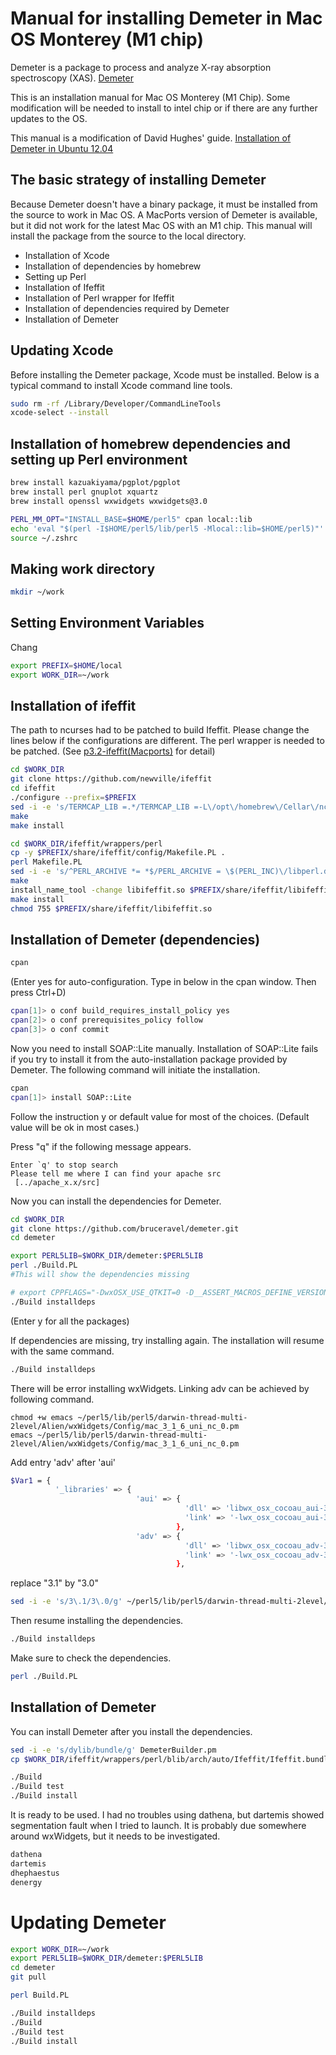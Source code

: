 # Manual for installing Demeter in Mac OS Monterey (M1 chip)
Demeter is a package to process and analyze X-ray absorption spectroscopy (XAS). 
[Demeter](https://github.com/bruceravel/demeter)

This is an installation manual for Mac OS Monterey (M1 Chip). Some modification will be needed to install to intel chip or if there are any further updates to the OS.

This manual is a modification of David Hughes' guide. 
[Installation of Demeter in Ubuntu 12.04](http://bruceravel.github.io/demeter/documents/SinglePage/demeter_nonroot.html)

## The basic strategy of installing Demeter
Because Demeter doesn't have a binary package, it must be installed from the source to work in Mac OS. A MacPorts version of Demeter is available, but it did not work for the latest Mac OS with an M1 chip. This manual will install the package from the source to the local directory.

- Installation of Xcode
-	Installation of dependencies by homebrew
-	Setting up Perl
-	Installation of Ifeffit
-	Installation of Perl wrapper for Ifeffit
-	Installation of dependencies required by Demeter
-	Installation of Demeter

## Updating Xcode
Before installing the Demeter package, Xcode must be installed. Below is a typical command to install Xcode command line tools.

```bash
sudo rm -rf /Library/Developer/CommandLineTools
xcode-select --install
```

## Installation of homebrew dependencies and setting up Perl environment
```bash
brew install kazuakiyama/pgplot/pgplot
brew install perl gnuplot xquartz
brew install openssl wxwidgets wxwidgets@3.0

PERL_MM_OPT="INSTALL_BASE=$HOME/perl5" cpan local::lib
echo 'eval "$(perl -I$HOME/perl5/lib/perl5 -Mlocal::lib=$HOME/perl5)"' >> ~/.zshrc
source ~/.zshrc
```

## Making work directory
```bash
mkdir ~/work
```

## Setting Environment Variables
Chang
```bash
export PREFIX=$HOME/local
export WORK_DIR=~/work
```

## Installation of ifeffit
The path to ncurses had to be patched to build Ifeffit. Please change the lines below if the configurations are different.
The perl wrapper is needed to be patched. (See
[p3.2-ifeffit(Macports)](https://github.com/macports/macports-ports/blob/master/perl/p5-ifeffit/Portfile) for detail)
```bash
cd $WORK_DIR
git clone https://github.com/newville/ifeffit
cd ifeffit
./configure --prefix=$PREFIX
sed -i -e 's/TERMCAP_LIB =.*/TERMCAP_LIB =-L\/opt\/homebrew\/Cellar\/ncurses\/6.3\/lib\/ -lncurses/g' src/cmdline/Makefile
make
make install

cd $WORK_DIR/ifeffit/wrappers/perl
cp -y $PREFIX/share/ifeffit/config/Makefile.PL .
perl Makefile.PL
sed -i -e 's/^PERL_ARCHIVE *= *$/PERL_ARCHIVE = \$(PERL_INC)\/libperl.dylib/g' Makefile
make
install_name_tool -change libifeffit.so $PREFIX/share/ifeffit/libifeffit.so ./blib/arch/auto/Ifeffit/Ifeffit.bundle
make install
chmod 755 $PREFIX/share/ifeffit/libifeffit.so
```

## Installation of Demeter (dependencies)

```bash
cpan
```
(Enter yes for auto-configuration. Type in below in the cpan window. Then press Ctrl+D)

``` bash
cpan[1]> o conf build_requires_install_policy yes
cpan[2]> o conf prerequisites_policy follow
cpan[3]> o conf commit
```

Now you need to install SOAP::Lite manually. Installation of SOAP::Lite fails if you try to install it from the auto-installation package provided by Demeter. The following command will initiate the installation.

```bash
cpan
cpan[1]> install SOAP::Lite
```
Follow the instruction y or default value for most of the choices. (Default value will be ok in most cases.)

Press "q" if the following message appears.

```
Enter `q' to stop search
Please tell me where I can find your apache src
 [../apache_x.x/src]
```

Now you can install the dependencies for Demeter.

```bash
cd $WORK_DIR
git clone https://github.com/bruceravel/demeter.git
cd demeter

export PERL5LIB=$WORK_DIR/demeter:$PERL5LIB
perl ./Build.PL
#This will show the dependencies missing

# export CPPFLAGS="-DwxOSX_USE_QTKIT=0 -D__ASSERT_MACROS_DEFINE_VERSIONS_WITHOUT_UNDERSCORES=1 $CPPFLAGS"
./Build installdeps
```
(Enter y for all the packages)


If dependencies are missing, try installing again. The installation will resume with the same command.
```bash
./Build installdeps
```

There will be error installing wxWidgets. Linking adv can be achieved by following command.
```
chmod +w emacs ~/perl5/lib/perl5/darwin-thread-multi-2level/Alien/wxWidgets/Config/mac_3_1_6_uni_nc_0.pm
emacs ~/perl5/lib/perl5/darwin-thread-multi-2level/Alien/wxWidgets/Config/mac_3_1_6_uni_nc_0.pm
```

Add entry 'adv' after 'aui'
```bash
$Var1 = {
          '_libraries' => {
                            'aui' => {
                                       'dll' => 'libwx_osx_cocoau_aui-3.1.dylib',
                                       'link' => '-lwx_osx_cocoau_aui-3.1'
			                         },
                            'adv' => {
                                       'dll' => 'libwx_osx_cocoau_adv-3.1.dylib',
                                       'link' => '-lwx_osx_cocoau_adv-3.1'
                                     },
```

replace "3.1" by "3.0"
```bash
sed -i -e 's/3\.1/3\.0/g' ~/perl5/lib/perl5/darwin-thread-multi-2level/Alien/wxWidgets/Config/mac_3_1_6_uni_nc_0.pm
```

Then resume installing the dependencies.
```bash
./Build installdeps
```

Make sure to check the dependencies.
```bash
perl ./Build.PL
```

## Installation of Demeter
You can install Demeter after you install the dependencies.

```bash
sed -i -e 's/dylib/bundle/g' DemeterBuilder.pm
cp $WORK_DIR/ifeffit/wrappers/perl/blib/arch/auto/Ifeffit/Ifeffit.bundle ./src/
```

```bash
./Build
./Build test
./Build install
````

It is ready to be used. I had no troubles using dathena, but dartemis showed segmentation fault when I tried to launch. It is probably due somewhere around wxWidgets, but it needs to be investigated.

```bash
dathena
dartemis
dhephaestus
denergy
```

# Updating Demeter

```bash
export WORK_DIR=~/work
export PERL5LIB=$WORK_DIR/demeter:$PERL5LIB
cd demeter
git pull

perl Build.PL

./Build installdeps
./Build
./Build test
./Build install
```
